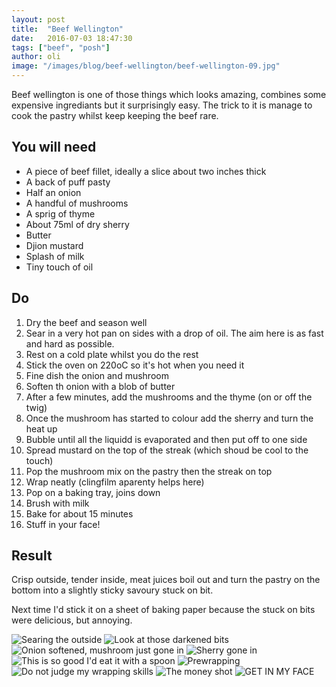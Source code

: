 ```yaml
---
layout: post
title:  "Beef Wellington"
date:   2016-07-03 18:47:30
tags: ["beef", "posh"]
author: oli
image: "/images/blog/beef-wellington/beef-wellington-09.jpg"
---
```


Beef wellington is one of those things which looks amazing, combines some expensive ingrediants but it surprisingly easy.  The trick to it is manage to cook the pastry whilst keep keeping the beef rare.  

## You will need

* A piece of beef fillet, ideally a slice about two inches thick
* A back of puff pasty
* Half an onion
* A handful of mushrooms
* A sprig of thyme
* About 75ml of dry sherry
* Butter
* Djion mustard
* Splash of milk
* Tiny touch of oil



## Do

1. Dry the beef and season well
2. Sear in a very hot pan on sides with a drop of oil.  The aim here is as fast and hard as possible.
3. Rest on a cold plate whilst you do the rest
4. Stick the oven on 220oC so it's hot when you need it
5. Fine dish the onion and mushroom
6. Soften th onion with a blob of butter
7. After a few minutes, add the mushrooms and the thyme (on or off the twig)
8. Once the mushroom has started to colour add the sherry and turn the heat up
9. Bubble until all the liquidd is evaporated and then put off to one side
10. Spread mustard on the top of the streak (which shoud be cool to the touch) 
11. Pop the mushroom mix on the pastry then the streak on top
12. Wrap neatly (clingfilm aparenty helps here)
13. Pop on a baking tray, joins down
14. Brush with milk
15. Bake for about 15 minutes
16. Stuff in your face!


## Result

Crisp outside, tender inside, meat juices boil out and turn the pastry on the bottom into a slightly sticky savoury stuck on bit.

Next time I'd stick it on a sheet of baking paper because the stuck on bits were delicious, but annoying.

![Searing the outside](/images/blog/beef-wellington/beef-wellington-01.jpg)
![Look at those darkened bits](/images/blog/beef-wellington/beef-wellington-02.jpg)
![Onion softened, mushroom just gone in](/images/blog/beef-wellington/beef-wellington-03.jpg)
![Sherry gone in](/images/blog/beef-wellington/beef-wellington-04.jpg)
![This is so good I'd eat it with a spoon](/images/blog/beef-wellington/beef-wellington-05.jpg)
![Prewrapping](/images/blog/beef-wellington/beef-wellington-06.jpg)
![Do not judge my wrapping skills](/images/blog/beef-wellington/beef-wellington-07.jpg)
![The money shot](/images/blog/beef-wellington/beef-wellington-08.jpg)
![GET IN MY FACE](/images/blog/beef-wellington/beef-wellington-09.jpg)